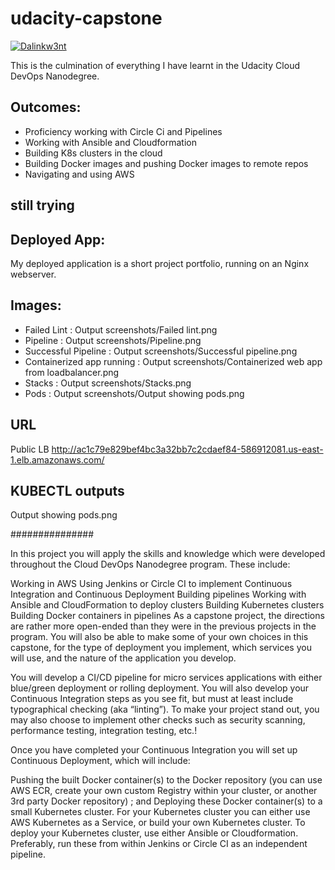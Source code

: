 # udacity-capstone
[![Dalinkw3nt](https://circleci.com/gh/Dalinkw3nt/udacity-capstone.svg?style=svg)](https://app.circleci.com/pipelines/github/Dalinkw3nt/udacity-capstone)

This is the culmination of everything I have learnt in the Udacity Cloud DevOps Nanodegree. 

## Outcomes:
- Proficiency working with Circle Ci and Pipelines
- Working with Ansible and Cloudformation 
- Building K8s clusters in the cloud
- Building Docker images and pushing Docker images to remote repos
- Navigating and using AWS
## still trying
## Deployed App:
My deployed application is a short project portfolio, running on an Nginx webserver.

## Images:
- Failed Lint : Output screenshots/Failed lint.png 
- Pipeline : Output screenshots/Pipeline.png
- Successful Pipeline : Output screenshots/Successful pipeline.png
- Containerized app running : Output screenshots/Containerized web app from loadbalancer.png
- Stacks : Output screenshots/Stacks.png
- Pods : Output screenshots/Output showing pods.png
## URL

Public LB http://ac1c79e829bef4bc3a32bb7c2cdaef84-586912081.us-east-1.elb.amazonaws.com/

## KUBECTL outputs

Output showing pods.png

###############

In this project you will apply the skills and knowledge which were developed throughout the Cloud DevOps Nanodegree program. These include:

Working in AWS
Using Jenkins or Circle CI to implement Continuous Integration and Continuous Deployment
Building pipelines
Working with Ansible and CloudFormation to deploy clusters
Building Kubernetes clusters
Building Docker containers in pipelines
As a capstone project, the directions are rather more open-ended than they were in the previous projects in the program. You will also be able to make some of your own choices in this capstone, for the type of deployment you implement, which services you will use, and the nature of the application you develop.

You will develop a CI/CD pipeline for micro services applications with either blue/green deployment or rolling deployment. You will also develop your Continuous Integration steps as you see fit, but must at least include typographical checking (aka “linting”). To make your project stand out, you may also choose to implement other checks such as security scanning, performance testing, integration testing, etc.!

Once you have completed your Continuous Integration you will set up Continuous Deployment, which will include:

Pushing the built Docker container(s) to the Docker repository (you can use AWS ECR, create your own custom Registry within your cluster, or another 3rd party Docker repository) ; and
Deploying these Docker container(s) to a small Kubernetes cluster. For your Kubernetes cluster you can either use AWS Kubernetes as a Service, or build your own Kubernetes cluster. To deploy your Kubernetes cluster, use either Ansible or Cloudformation. Preferably, run these from within Jenkins or Circle CI as an independent pipeline.

